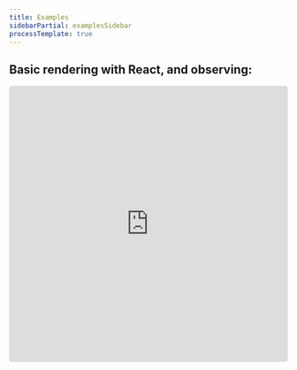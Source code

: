 ```yaml
---
title: Examples
sidebarPartial: examplesSidebar
processTemplate: true
---
```


## Basic rendering with React, and observing:


<iframe src="https://codesandbox.io/embed/6MNkoppL?autoresize=1&hidenavigation=1" style="width:100%; height:500px; border:0; border-radius: 4px; overflow:hidden;" sandbox="allow-modals allow-forms allow-popups allow-scripts allow-same-origin"></iframe>
